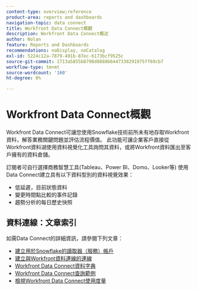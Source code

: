 ```yaml
---
content-type: overview;reference
product-area: reports and dashboards
navigation-topic: data connect
title: Workfront Data Connect概觀
description: Workfront Data Connect概述
author: Nolan
feature: Reports and Dashboards
recommendations: noDisplay, noCatalog
exl-id: 5224c12a-7879-491b-87ec-6173bcf9525c
source-git-commit: 1713a5855b8798d888866447338291975ff69cb7
workflow-type: tm+mt
source-wordcount: '160'
ht-degree: 0%

---
```


# Workfront Data Connect概觀

Workfront Data Connect可讓您使用Snowflake技術前所未有地存取Workfront資料，解答業務關鍵問題並評估流程價值。 此功能可讓企業客戶直接從Workfront資料湖使用資料視覺化工具詢問其資料，或將Workfront資料匯出至客戶擁有的資料倉儲。

訂閱者可自行選擇商務智慧工具(Tableau、Power BI、Domo、Looker等) 使用Data Connect建立具有以下資料型別的資料視覺效果：

* 低延遲，目前狀態資料
* 變更時間點比較的事件記錄
* 趨勢分析的每日歷史快照

## 資料連線：文章索引

如需Data Connect的詳細資訊，請參閱下列文章：

* [建立用於Snowflake的讀取器（服務）帳戶](/help/quicksilver/reports-and-dashboards/data-lake/create-a-reader-account.md)
* [建立與Workfront資料連線的連線](/help/quicksilver/reports-and-dashboards/data-lake/share-data-externally.md)
* [Workfront Data Connect資料字典](/help/quicksilver/reports-and-dashboards/data-lake/data-dictionary.md)
* [Workfront Data Connect查詢範例](/help/quicksilver/reports-and-dashboards/data-lake/basic-query-examples.md)
* [檢視Workfront Data Connect使用度量](/help/quicksilver/reports-and-dashboards/data-lake/view-usage-metrics.md)

